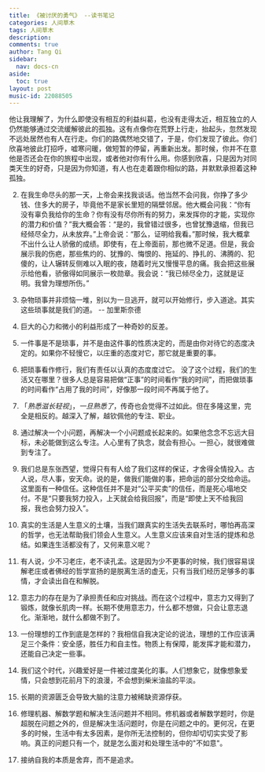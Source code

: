 ```yaml
---
title: 《被讨厌的勇气》 --读书笔记
categories: 人间草木
tags: 人间草木
description: 
comments: true
author: Tang Qi
sidebar:
  nav: docs-cn
aside:
  toc: true
layout: post
music-id: 22088505
---
```


他让我理解了，为什么即使没有相互的利益纠葛，也没有走得太近，相互独立的人仍然能够通过交流缓解彼此的孤独。这有点像你在荒野上行走，抬起头，忽然发现不远处居然也有人在行走。你们的路偶然地交错了，于是，你们发现了彼此。你们欣喜地彼此打招呼，嘘寒问暖，做短暂的停留，再重新出发。那时候，你并不在意他是否还会在你的旅程中出现，或者他对你有什么用。你感到欣喜，只是因为对同类天生的好奇，只是因为你知道，有人也在走着跟你相似的路，并默默承担着这种孤独。

<!--more-->

2. 在我生命尽头的那一天，上帝会来找我谈话。他当然不会问我，你挣了多少钱、住多大的房子，毕竟他不是家长里短的隔壁邻居。他大概会问我：“你有没有辜负我给你的生命？你有没有尽你所有的努力，来发挥你的才能，实现你的潜力和价值？”我大概会答：“是的，我曾错过很多，也曾犹豫退缩，但我已经倾尽全力，从未放弃。”上帝会说：“那么，证明给我看。”那时候，我大概拿不出什么让人骄傲的成绩。即使有，在上帝面前，那也微不足道。但是，我会展示我的伤疤，那些焦灼的、犹豫的、悔恨的、拖延的、挣扎的、沸腾的、犯傻的，让人辗转反侧难以入眠的夜，随着时光又慢慢平息的痛。我会把这些展示给他看，骄傲得如同展示一枚勋章。我会说：“我已倾尽全力，这就是证明。我曾为理想所伤。”

3. 杂物琐事并非烦恼一堆，别以为一旦逃开，就可以开始修行，步入道途。其实这些琐事就是我们的道。 -- 加里斯奈德

4. 巨大的心力和微小的利益形成了一种奇妙的反差。

5. 一件事是不是琐事，并不是由这件事的性质决定的，而是由你对待它的态度决定的。如果你不轻慢它，以庄重的态度对它，那它就是重要的事。

6. 把琐事看作修行，我们有责任以认真的态度度过它。 没了这个过程，我们的生活又在哪里？很多人总是容易把做“正事”的时间看作“我的时间”，而把做琐事的时间看作“占用了我的时间”，好像那一段时间不再属于他了。

7. 「*熟悉滋长轻视*」，*一旦熟悉了*，传奇也会觉得不过如此。但在多隆这里，完全是相反的。越深入了解，越钦佩他的专注、职业。

8. 通过解决一个小问题，再解决一个小问题成长起来的。如果他念念不忘远大目标，未必能做到这么专注。人心里有了执念，就会有担心。一担心，就很难做到专注了。

9. 我们总是东张西望，觉得只有有人给了我们这样的保证，才舍得全情投入。古人说，尽人事，安天命。说的是，做我们能做的事，把命运的部分交给命运。这里面有一种信任。这种信任并不是对“公平买卖”的信任，而是死心塌地交付。不是“只要我努力投入，上天就会给我回报”，而是“即使上天不给我回报，我也会努力投入”。

10. 真实的生活是人生意义的土壤，当我们跟真实的生活失去联系时，哪怕再高深的哲学，也无法帮助我们领会人生意义。人生意义应该来自对生活的提炼和总结。如果连生活都没有了，又何来意义呢？

11. 有人说，少不习老庄，老不读孔孟。这是因为少不更事的时候，我们很容易误解老庄或者佛经的哲学宣扬的是脱离生活的虚无，只有当我们经历足够多的事情，才会读出自在和解脱。

12. 意志力的存在是为了承担责任和应对挑战。而在这个过程中，意志力又得到了锻炼，就像长肌肉一样。长期不使用意志力，什么都不想做，只会让意志退化。渐渐地，就什么都做不到了。

13. 一份理想的工作到底是怎样的？我相信自我决定论的说法，理想的工作应该满足三个条件：安全感，胜任力和自主性。物质上有保障，能发挥才能和潜力，还能自己决定一些事。

14. 我们这个时代，兴趣爱好是一件被过度美化的事。人们想象它，就像想象爱情，只会想到花前月下的浪漫，不会想到柴米油盐的平淡。

15. 长期的资源匮乏会导致大脑的注意力被稀缺资源俘获。

16. 修理机器、解数学题和解决生活问题并不相同。修机器或者解数学题时，你是超脱在问题之外的，但是解决生活问题时，你是在问题之中的。更何况，在更多的时候，生活中有太多因素，是你所无法控制的，但你却切切实实受了影响。真正的问题只有一个，就是怎么面对和处理生活中的"不如意"。

17. 接纳自我的本质是舍弃，而不是追求。



































